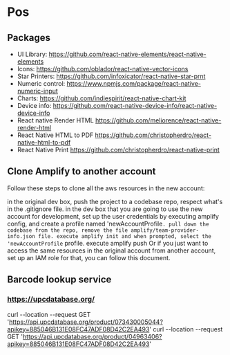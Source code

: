 

# Pos

## Packages

- UI Library: https://github.com/react-native-elements/react-native-elements 
- Icons: https://github.com/oblador/react-native-vector-icons 
- Star Printers: https://github.com/infoxicator/react-native-star-prnt
- Numeric control: https://www.npmjs.com/package/react-native-numeric-input
- Charts: https://github.com/indiespirit/react-native-chart-kit
- Device info: https://github.com/react-native-device-info/react-native-device-info
- React native Render HTML https://github.com/meliorence/react-native-render-html
- React Native HTML to PDF https://github.com/christopherdro/react-native-html-to-pdf
- React Native Print https://github.com/christopherdro/react-native-print

## Clone Amplify to another account

Follow these steps to clone all the aws resources in the new account:

in the original dev box, push the project to a codebase repo, respect what's in the .gitignore file.
in the dev box that you are going to use the new account for development, set up the user credentials by executing amplify config, and create a profile named 'newAccountProfile`.
pull down the codebase from the repo, remove the file amplify/team-provider-info.json file.
execute amplify init and when prompted, select the 'newAccountProfile` profile.
execute amplify push
Or if you just want to access the same resources in the original account from another account, set up an IAM role for that, you can follow this document.

## Barcode lookup service
 ### https://upcdatabase.org/

curl --location --request GET 'https://api.upcdatabase.org/product/073430005044?apikey=885046B131E08FC47ADF08D42C2EA493'
curl --location --request GET 'https://api.upcdatabase.org/product/04963406?apikey=885046B131E08FC47ADF08D42C2EA493'
